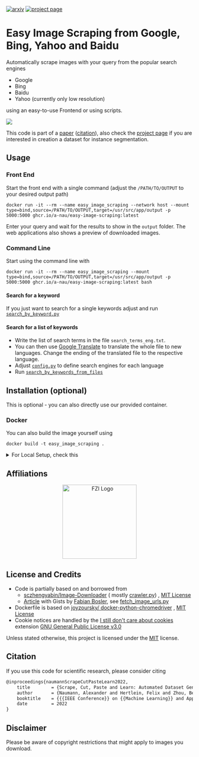 [![arxiv](http://img.shields.io/badge/paper-arxiv.2210.09814-B31B1B.svg)][arxiv]
[![project page](https://img.shields.io/badge/website-project%20page-informational.svg)][project page]

# Easy Image Scraping from Google, Bing, Yahoo and Baidu

Automatically scrape images with your query from the popular search engines

- Google
- Bing
- Baidu
- Yahoo (currently only low resolution)

using an easy-to-use Frontend or using scripts.

![](data/misc/demo.gif)

This code is part of a [paper][arxiv] ([citation](#citation)), also check
the [project page][project page] if you are interested in creation a dataset for instance segmentation.

## Usage

### Front End

Start the front end with a single command (adjust the `/PATH/TO/OUTPUT` to your desired output path)

```shell
docker run -it --rm --name easy_image_scraping --network host --mount type=bind,source=/PATH/TO/OUTPUT,target=/usr/src/app/output -p 5000:5000 ghcr.io/a-nau/easy-image-scraping:latest
```

Enter your query and wait for the results to show in the `output` folder. The web applications also shows a preview of
downloaded images.

### Command Line

Start using the command line with

```shell
docker run -it --rm --name easy_image_scraping --mount type=bind,source=/PATH/TO/OUTPUT,target=/usr/src/app/output -p 5000:5000 ghcr.io/a-nau/easy-image-scraping:latest bash
```

#### Search for a keyword

If you just want to search for a single keywords adjust and run [`search_by_keyword.py`](src/tools/search_by_keyword.py)

#### Search for a list of keywords

- Write the list of search terms in the file `search_terms_eng.txt`.
- You can then use [Google Translate](https://translate.google.com/) to translate the whole file to new languages.
  Change the ending of the translated file to the respective language.
- Adjust [`config.py`](src/config.py) to define search engines for each language
- Run [`search_by_keywords_from_files`](src/tools/search_by_keywords_from_files.py)

## Installation (optional)

This is optional - you can also directly use our provided container.

### Docker

You can also build the image yourself using

```shell
docker build -t easy_image_scraping .
```

<details>
  <summary>For Local Setup, check this</summary>

### Local installation

- Set up an environment using
  ```shell
  conda env create -f environment.yml
  ```
  or
  ```shell
  pip install -r requirements.txt
  ```
- To use [Selenium](https://www.selenium.dev/), we need to download
  the [Chrome Driver](https://sites.google.com/chromium.org/driver/) (also
  see [this](https://www.selenium.dev/documentation/webdriver/getting_started/install_drivers/))
- [Check](https://www.google.com/intl/us/chrome/update/) your Chrome Version and download the corresponding webdriver
  version
- Unzip it, and add it to the path (for details, see [here](https://stackoverflow.com/a/40556092)). Alternatively, you
  can adjust [scrape_and_download.py](src/scraping/scrape_and_download.py)
  ```python
  with webdriver.Chrome(
      executable_path="path/to/chrome_diver.exe",  # add this line
      options=set_chrome_options()
  ) as wd:
  ```

</details>

## Affiliations

<p align="center">
    <img src="https://upload.wikimedia.org/wikipedia/de/thumb/4/44/Fzi_logo.svg/1200px-Fzi_logo.svg.png?raw=true" alt="FZI Logo" height="200"/>
</p>

## License and Credits

- Code is partially based on and borrowed from
  - [sczhengyabin/Image-Downloader](https://github.com/sczhengyabin/Image-Downloader) (
    mostly [crawler.py](https://github.com/sczhengyabin/Image-Downloader/blob/master/crawler.py))
    , [MIT License](https://github.com/sczhengyabin/Image-Downloader/blob/master/LICENSE)
  - [Article](https://towardsdatascience.com/image-scraping-with-python-a96feda8af2d) with Gists
    by [Fabian Bosler](https://medium.com/@fabianbosler), see [fetch_image_urls.py](src/scraping/fetch_image_urls.py)
- Dockerfile is based
  on [joyzoursky/ docker-python-chromedriver](https://github.com/joyzoursky/docker-python-chromedriver/blob/master/py-debian/3.9-selenium/Dockerfile)
  , [MIT License](https://github.com/joyzoursky/docker-python-chromedriver/blob/master/LICENSE)
- Cookie notices are handled by the [I still don't care about cookies](https://github.com/OhMyGuus/I-Still-Dont-Care-About-Cookies) extension [GNU General Public License v3.0](http://172.21.127.85:5000/)

Unless stated otherwise, this project is licensed under the [MIT](LICENSE) license.

## Citation

If you use this code for scientific research, please consider citing

```latex
@inproceedings{naumannScrapeCutPasteLearn2022,
	title        = {Scrape, Cut, Paste and Learn: Automated Dataset Generation Applied to Parcel Logistics},
	author       = {Naumann, Alexander and Hertlein, Felix and Zhou, Benchun and Dörr, Laura and Furmans, Kai},
	booktitle    = {{{IEEE Conference}} on {{Machine Learning}} and Applications ({{ICMLA}})},
	date         = 2022
}
```

## Disclaimer

Please be aware of copyright restrictions that might apply to images you download.

[arxiv]: https://arxiv.org/abs/2210.09814
[project page]: https://a-nau.github.io/parcel2d
